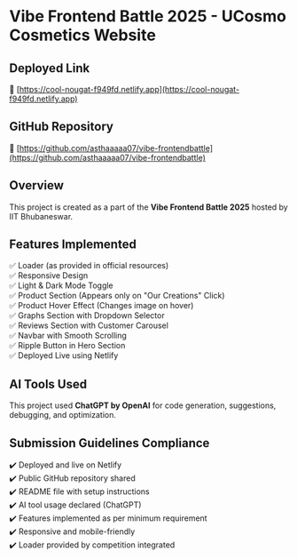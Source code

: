 # Vibe Frontend Battle 2025 - UCosmo Cosmetics Website

## Deployed Link
🔗 [https://cool-nougat-f949fd.netlify.app](https://cool-nougat-f949fd.netlify.app)

## GitHub Repository
🔗 [https://github.com/asthaaaaa07/vibe-frontendbattle](https://github.com/asthaaaaa07/vibe-frontendbattle)

## Overview
This project is created as a part of the **Vibe Frontend Battle 2025** hosted by IIT Bhubaneswar.

## Features Implemented
✅ Loader (as provided in official resources)  
✅ Responsive Design  
✅ Light & Dark Mode Toggle  
✅ Product Section (Appears only on "Our Creations" Click)  
✅ Product Hover Effect (Changes image on hover)  
✅ Graphs Section with Dropdown Selector  
✅ Reviews Section with Customer Carousel  
✅ Navbar with Smooth Scrolling  
✅ Ripple Button in Hero Section  
✅ Deployed Live using Netlify
## AI Tools Used
This project used **ChatGPT by OpenAI** for code generation, suggestions, debugging, and optimization.

## Submission Guidelines Compliance
✔️ Deployed and live on Netlify  
✔️ Public GitHub repository shared  
✔️ README file with setup instructions  
✔️ AI tool usage declared (ChatGPT)  
✔️ Features implemented as per minimum requirement  
✔️ Responsive and mobile-friendly  
✔️ Loader provided by competition integrated  



